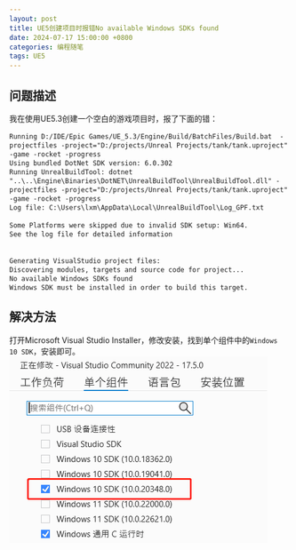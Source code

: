 ```yaml
---
layout: post
title: UE5创建项目时报错No available Windows SDKs found
date: 2024-07-17 15:00:00 +0800
categories: 编程随笔
tags: UE5
---
```


## 问题描述
我在使用UE5.3创建一个空白的游戏项目时，报了下面的错：

```
Running D:/IDE/Epic Games/UE_5.3/Engine/Build/BatchFiles/Build.bat  -projectfiles -project="D:/projects/Unreal Projects/tank/tank.uproject" -game -rocket -progress
Using bundled DotNet SDK version: 6.0.302
Running UnrealBuildTool: dotnet "..\..\Engine\Binaries\DotNET\UnrealBuildTool\UnrealBuildTool.dll" -projectfiles -project="D:/projects/Unreal Projects/tank/tank.uproject" -game -rocket -progress
Log file: C:\Users\lxm\AppData\Local\UnrealBuildTool\Log_GPF.txt

Some Platforms were skipped due to invalid SDK setup: Win64.
See the log file for detailed information


Generating VisualStudio project files:
Discovering modules, targets and source code for project...
No available Windows SDKs found
Windows SDK must be installed in order to build this target.
```

## 解决方法
打开Microsoft Visual Studio Installer，修改安装，找到单个组件中的`Windows 10 SDK`，安装即可。
![image](/post_assets/images/2024/07/17-vs-intaller-win10-sdk.png)